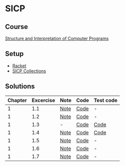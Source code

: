 # SICP

## Course
[Structure and Interpretation of Computer Programs](https://ocw.mit.edu/courses/6-001-structure-and-interpretation-of-computer-programs-spring-2005/)
## Setup
- [Racket](https://racket-lang.org/)
- [SICP Collections](https://docs.racket-lang.org/sicp-manual/index.html)
## Solutions

| Chapter | Excercise | Note                | Code                 | Test code                  |
| ------- | --------- | ------------------- | -------------------- | -------------------------- |
| 1       | 1.1       | [Note](doc/1.01.md) | [Code](src/1.01.scm) | -                          |
| 1       | 1.2       | [Note](doc/1.02.md) | [Code](src/1.02.scm) | -                          |
| 1       | 1.3       | -                   | [Code](src/1.03.scm) | [Code](test/test_1.03.scm) |
| 1       | 1.4       | [Note](doc/1.04.md) | [Code](src/1.04.scm) | [Code](test/test_1.04.scm) |
| 1       | 1.5       | [Note](doc/1.05.md) | [Code](src/1.05.scm) | -                          |
| 1       | 1.6       | [Note](doc/1.06.md) | [Code](src/1.06.scm) | -                          |
| 1       | 1.7       | [Note](doc/1.07.md) | [Code](src/1.07.scm) | -                          |
